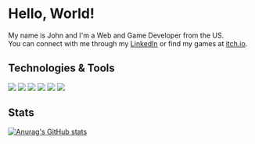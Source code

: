 # Hello, World!

My name is John and I'm a Web and Game Developer from the US. <br>
You can connect with me through my [LinkedIn](https://www.linkedin.com/in/johnmarionsanchez/) or find my games at [itch.io](https://johncoding.itch.io/). <br>

## Technologies & Tools
![](https://img.shields.io/static/v1?message=Git&logo=git&labelColor=5c5c5c&color=1182c3&logoColor=white&label=%20)
![](https://img.shields.io/static/v1?message=HTML&logo=html&labelColor=5c5c5c&color=1182c3&logoColor=white&label=%20)
![](https://img.shields.io/static/v1?message=CSS&logo=css&labelColor=5c5c5c&color=1182c3&logoColor=white&label=%20)
![](https://img.shields.io/static/v1?message=Javascript&logo=javascript&labelColor=5c5c5c&color=1182c3&logoColor=white&label=%20)
![](https://img.shields.io/static/v1?message=React&logo=react&labelColor=5c5c5c&color=1182c3&logoColor=white&label=%20)
![](https://img.shields.io/static/v1?message=Unity&logo=unity&labelColor=5c5c5c&color=1182c3&logoColor=white&label=%20)

## Stats
[![Anurag's GitHub stats](https://github-readme-stats.vercel.app/api?username=johnmarion1126&show_icons=true&theme=prussian)](https://github.com/anuraghazra/github-readme-stats)
